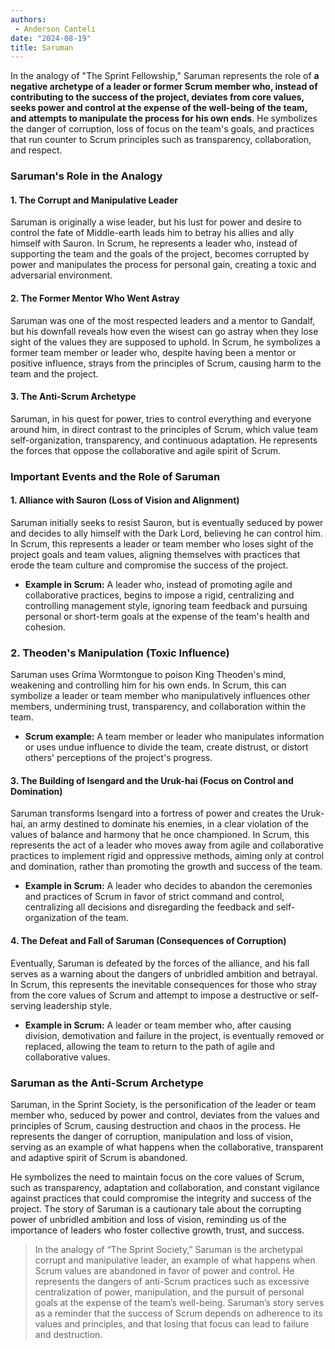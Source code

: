```yaml
---
authors:
 - Anderson Canteli
date: "2024-08-19"
title: Saruman
---
```


In the analogy of "The Sprint Fellowship," Saruman represents the role of **a negative archetype of a leader or former Scrum member who, instead of contributing to the success of the project, deviates from core values, seeks power and control at the expense of the well-being of the team, and attempts to manipulate the process for his own ends**. He symbolizes the danger of corruption, loss of focus on the team's goals, and practices that run counter to Scrum principles such as transparency, collaboration, and respect.



<!--more-->

### Saruman's Role in the Analogy

#### 1. The Corrupt and Manipulative Leader

Saruman is originally a wise leader, but his lust for power and desire to control the fate of Middle-earth leads him to betray his allies and ally himself with Sauron. In Scrum, he represents a leader who, instead of supporting the team and the goals of the project, becomes corrupted by power and manipulates the process for personal gain, creating a toxic and adversarial environment.

#### 2. The Former Mentor Who Went Astray

Saruman was one of the most respected leaders and a mentor to Gandalf, but his downfall reveals how even the wisest can go astray when they lose sight of the values ​​they are supposed to uphold. In Scrum, he symbolizes a former team member or leader who, despite having been a mentor or positive influence, strays from the principles of Scrum, causing harm to the team and the project.

#### 3. The Anti-Scrum Archetype

Saruman, in his quest for power, tries to control everything and everyone around him, in direct contrast to the principles of Scrum, which value team self-organization, transparency, and continuous adaptation. He represents the forces that oppose the collaborative and agile spirit of Scrum.


### Important Events and the Role of Saruman

#### 1. Alliance with Sauron (Loss of Vision and Alignment)

Saruman initially seeks to resist Sauron, but is eventually seduced by power and decides to ally himself with the Dark Lord, believing he can control him. In Scrum, this represents a leader or team member who loses sight of the project goals and team values, aligning themselves with practices that erode the team culture and compromise the success of the project.

- **Example in Scrum:** A leader who, instead of promoting agile and collaborative practices, begins to impose a rigid, centralizing and controlling management style, ignoring team feedback and pursuing personal or short-term goals at the expense of the team's health and cohesion.

### 2. Theoden's Manipulation (Toxic Influence)

Saruman uses Gríma Wormtongue to poison King Theoden's mind, weakening and controlling him for his own ends. In Scrum, this can symbolize a leader or team member who manipulatively influences other members, undermining trust, transparency, and collaboration within the team.

- **Scrum example:** A team member or leader who manipulates information or uses undue influence to divide the team, create distrust, or distort others' perceptions of the project's progress.

#### 3. The Building of Isengard and the Uruk-hai (Focus on Control and Domination)

Saruman transforms Isengard into a fortress of power and creates the Uruk-hai, an army destined to dominate his enemies, in a clear violation of the values ​​of balance and harmony that he once championed. In Scrum, this represents the act of a leader who moves away from agile and collaborative practices to implement rigid and oppressive methods, aiming only at control and domination, rather than promoting the growth and success of the team.

- **Example in Scrum:** A leader who decides to abandon the ceremonies and practices of Scrum in favor of strict command and control, centralizing all decisions and disregarding the feedback and self-organization of the team.

#### 4. The Defeat and Fall of Saruman (Consequences of Corruption)

Eventually, Saruman is defeated by the forces of the alliance, and his fall serves as a warning about the dangers of unbridled ambition and betrayal. In Scrum, this represents the inevitable consequences for those who stray from the core values ​​of Scrum and attempt to impose a destructive or self-serving leadership style.

- **Example in Scrum:** A leader or team member who, after causing division, demotivation and failure in the project, is eventually removed or replaced, allowing the team to return to the path of agile and collaborative values.

### Saruman as the Anti-Scrum Archetype

Saruman, in the Sprint Society, is the personification of the leader or team member who, seduced by power and control, deviates from the values ​​and principles of Scrum, causing destruction and chaos in the process. He represents the danger of corruption, manipulation and loss of vision, serving as an example of what happens when the collaborative, transparent and adaptive spirit of Scrum is abandoned.

He symbolizes the need to maintain focus on the core values ​​of Scrum, such as transparency, adaptation and collaboration, and constant vigilance against practices that could compromise the integrity and success of the project. The story of Saruman is a cautionary tale about the corrupting power of unbridled ambition and loss of vision, reminding us of the importance of leaders who foster collective growth, trust, and success.

> In the analogy of “The Sprint Society,” Saruman is the archetypal corrupt and manipulative leader, an example of what happens when Scrum values ​​are abandoned in favor of power and control. He represents the dangers of anti-Scrum practices such as excessive centralization of power, manipulation, and the pursuit of personal goals at the expense of the team’s well-being. Saruman’s story serves as a reminder that the success of Scrum depends on adherence to its values ​​and principles, and that losing that focus can lead to failure and destruction.